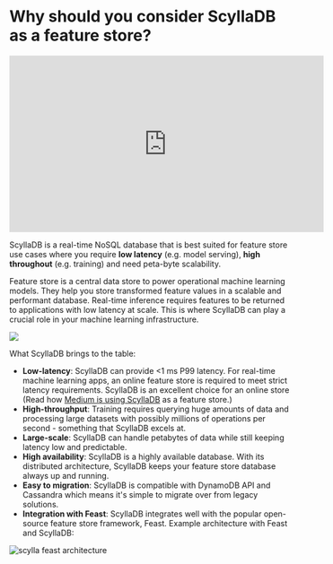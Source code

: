 # Why should you consider ScyllaDB as a feature store?

<iframe width="560" height="315" src="https://www.youtube.com/embed/s6zUbmVRyK0?si=_onaNvTGpTbjwjD3" title="YouTube video player" frameborder="0" allow="accelerometer; autoplay; clipboard-write; encrypted-media; gyroscope; picture-in-picture" allowfullscreen></iframe>

ScyllaDB is a real-time NoSQL database that is best suited for feature store use cases where you require **low latency** (e.g. model serving), **high throughout** (e.g. training) and need peta-byte scalability.

Feature store is a central data store to power operational machine learning models. They help you store transformed feature values in a scalable and performant database. Real-time inference requires features to be returned to applications with low latency at scale. This is where ScyllaDB can play a crucial role in your machine learning infrastructure.

[![](https://mermaid.ink/img/pako:eNptkLtuwzAMRX-F4NDJ_gEPBdq62bI0mWp7ICRaFqqHQckpgjj_XtVJOxTlxMe5xCUvqKJmbHB08VNNJBmObR-gxFN3FAppjOJZwwOQMcKGcik0ZRqgrh_hhr50B3V2jtpnqCEGZwNDylHIMAx3ZMPXHWc1QRaywQazLUqcV2i7ffHhfif_qUamvAjDiVXZnVZ4vYsSy-mvZte9Mbk6W89A85wGrNCzeLK6XHv5RnvME3vusSmpJvnosQ_XwtGS4-EcFDZZFq5wmYtPbi0ZIY_NSC6VLmtbbOxv79u-WOFM4T3GH-b6BaPtdAY?type=png)](https://mermaid.live/edit#pako:eNptkLtuwzAMRX-F4NDJ_gEPBdq62bI0mWp7ICRaFqqHQckpgjj_XtVJOxTlxMe5xCUvqKJmbHB08VNNJBmObR-gxFN3FAppjOJZwwOQMcKGcik0ZRqgrh_hhr50B3V2jtpnqCEGZwNDylHIMAx3ZMPXHWc1QRaywQazLUqcV2i7ffHhfif_qUamvAjDiVXZnVZ4vYsSy-mvZte9Mbk6W89A85wGrNCzeLK6XHv5RnvME3vusSmpJvnosQ_XwtGS4-EcFDZZFq5wmYtPbi0ZIY_NSC6VLmtbbOxv79u-WOFM4T3GH-b6BaPtdAY)


What ScyllaDB brings to the table:
* **Low-latency**: ScyllaDB can provide <1 ms P99 latency. For real-time machine learning apps, an online feature store is required to meet strict latency requirements. ScyllaDB is an excellent choice for an online store (Read how [Medium is using ScyllaDB](https://medium.engineering/scylladb-implementation-lists-in-mediums-feature-store-part-2-905299c89392) as a feature store.)
* **High-throughput**: Training requires querying huge amounts of data and processing large datasets with possibly millions of operations per second - something that ScyllaDB excels at.
* **Large-scale**: ScyllaDB can handle petabytes of data while still keeping latency low and predictable.
* **High availability**: ScyllaDB is a highly available database. With its distributed architecture, ScyllaDB keeps your feature store database always up and running.
* **Easy to migration**: ScyllaDB is compatible with DynamoDB API and Cassandra which means it's simple to migrate over from legacy solutions.
* **Integration with Feast**: ScyllaDB integrates well with the popular open-source feature store framework, Feast. Example architecture with Feast and ScyllaDB:

![scylla feast architecture](/_static/img/scylla-feast.jpg)